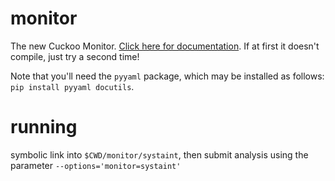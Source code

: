 monitor
=======

The new Cuckoo Monitor. [Click here for documentation][docs].
If at first it doesn't compile, just try a second time!

Note that you'll need the `pyyaml` package, which may be installed as follows:
`pip install pyyaml docutils`.

[docs]: http://cuckoo-monitor.readthedocs.org/en/latest/

running
=======

symbolic link into `$CWD/monitor/systaint`, then submit analysis using the parameter `--options='monitor=systaint'`
